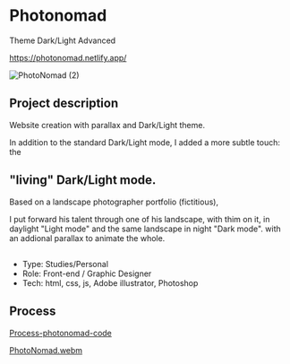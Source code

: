 # Photonomad 
Theme Dark/Light Advanced

https://photonomad.netlify.app/

![PhotoNomad (2)](https://user-images.githubusercontent.com/79086040/210119053-cb2aebc7-5fd5-486f-a62d-52ea4b82f4de.png)

## Project description

Website creation with parallax and Dark/Light theme.

In addition to the standard Dark/Light mode, I added a more subtle touch: the 
## "living" Dark/Light mode.

Based on a landscape photographer portfolio (fictitious), 

I put forward his talent through one of his landscape, 
with thim on it, 
in daylight "Light mode" and the same landscape in night "Dark mode".
with an addional parallax to animate the whole. 

## 
- Type: Studies/Personal
- Role: Front-end / Graphic Designer
- Tech: html, css, js, Adobe illustrator, Photoshop

## Process

[Process-photonomad-code](https://user-images.githubusercontent.com/79086040/210119357-f60aa22e-8fc5-44df-9fb9-b479944de7c5.png)

[PhotoNomad.webm](https://user-images.githubusercontent.com/79086040/211347515-b63398e9-733e-4d47-a70b-03b21aa24827.webm)

